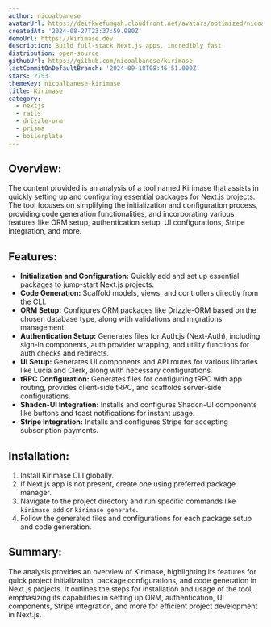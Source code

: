 ```yaml
---
author: nicoalbanese
avatarUrl: https://deifkwefumgah.cloudfront.net/avatars/optimized/nicoalbanese-kirimase-avatar-128.webp
createdAt: '2024-08-27T23:37:59.980Z'
demoUrl: https://kirimase.dev
description: Build full-stack Next.js apps, incredibly fast
distribution: open-source
githubUrl: https://github.com/nicoalbanese/kirimase
lastCommitOnDefaultBranch: '2024-09-18T08:46:51.000Z'
stars: 2753
themeKey: nicoalbanese-kirimase
title: Kirimase
category:
  - nextjs
  - rails
  - drizzle-orm
  - prisma
  - boilerplate
---
```

## Overview: 
The content provided is an analysis of a tool named Kirimase that assists in quickly setting up and configuring essential packages for Next.js projects. The tool focuses on simplifying the initialization and configuration process, providing code generation functionalities, and incorporating various features like ORM setup, authentication setup, UI configurations, Stripe integration, and more.

## Features:
- **Initialization and Configuration:** Quickly add and set up essential packages to jump-start Next.js projects.
- **Code Generation:** Scaffold models, views, and controllers directly from the CLI.
- **ORM Setup:** Configures ORM packages like Drizzle-ORM based on the chosen database type, along with validations and migrations management.
- **Authentication Setup:** Generates files for Auth.js (Next-Auth), including sign-in components, auth provider wrapping, and utility functions for auth checks and redirects.
- **UI Setup:** Generates UI components and API routes for various libraries like Lucia and Clerk, along with necessary configurations.
- **tRPC Configuration:** Generates files for configuring tRPC with app routing, provides client-side tRPC, and scaffolds server-side configurations.
- **Shadcn-UI Integration:** Installs and configures Shadcn-UI components like buttons and toast notifications for instant usage.
- **Stripe Integration:** Installs and configures Stripe for accepting subscription payments.

## Installation:
1. Install Kirimase CLI globally.
2. If Next.js app is not present, create one using preferred package manager.
3. Navigate to the project directory and run specific commands like `kirimase add` or `kirimase generate`.
4. Follow the generated files and configurations for each package setup and code generation.

## Summary:
The analysis provides an overview of Kirimase, highlighting its features for quick project initialization, package configurations, and code generation in Next.js projects. It outlines the steps for installation and usage of the tool, emphasizing its capabilities in setting up ORM, authentication, UI components, Stripe integration, and more for efficient project development in Next.js.